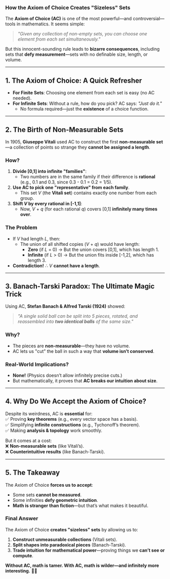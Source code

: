 ### **How the Axiom of Choice Creates "Sizeless" Sets**  

The **Axiom of Choice (AC)** is one of the most powerful—and controversial—tools in mathematics. It seems simple:  

> *"Given any collection of non-empty sets, you can choose one element from each set simultaneously."*  

But this innocent-sounding rule leads to **bizarre consequences**, including sets that **defy measurement**—sets with no definable size, length, or volume.  

---

## **1. The Axiom of Choice: A Quick Refresher**  
- **For Finite Sets**: Choosing one element from each set is easy (no AC needed).  
- **For Infinite Sets**: Without a rule, how do you pick? AC says: *"Just do it."*  
  - No formula required—just the **existence** of a choice function.  

---

## **2. The Birth of Non-Measurable Sets**  
In 1905, **Giuseppe Vitali** used AC to construct the first **non-measurable set**—a collection of points so strange they **cannot be assigned a length**.  

### **How?**  
1. **Divide [0,1] into infinite "families"**:  
   - Two numbers are in the same family if their difference is **rational** (e.g., 0.1 and 0.3, since 0.3 - 0.1 = 0.2 = 1/5).  
2. **Use AC to pick one "representative" from each family**.  
   - This set *V* (the **Vitali set**) contains exactly one number from each group.  
3. **Shift *V* by every rational in [-1,1]**:  
   - Now, *V* + *q* (for each rational *q*) covers [0,1] **infinitely many times over**.  

### **The Problem**  
- If *V* had length *L*, then:  
  - The union of all shifted copies (*V* + *q*) would have length:  
    - **Zero** (if *L* = 0) → But the union covers [0,1], which has length 1.  
    - **Infinite** (if *L* > 0) → But the union fits inside [-1,2], which has length 3.  
- **Contradiction!** ∴ *V* **cannot have a length**.  

---

## **3. Banach-Tarski Paradox: The Ultimate Magic Trick**  
Using AC, **Stefan Banach & Alfred Tarski (1924)** showed:  
> *"A single solid ball can be split into 5 pieces, rotated, and reassembled into **two identical balls** of the same size."*  

### **Why?**  
- The pieces are **non-measurable**—they have no volume.  
- AC lets us "cut" the ball in such a way that **volume isn’t conserved**.  

### **Real-World Implications?**  
- **None!** (Physics doesn’t allow infinitely precise cuts.)  
- But mathematically, it proves that **AC breaks our intuition about size**.  

---

## **4. Why Do We Accept the Axiom of Choice?**  
Despite its weirdness, AC is **essential** for:  
✅ Proving **key theorems** (e.g., every vector space has a basis).  
✅ Simplifying **infinite constructions** (e.g., Tychonoff’s theorem).  
✅ Making **analysis & topology** work smoothly.  

But it comes at a cost:  
❌ **Non-measurable sets** (like Vitali’s).  
❌ **Counterintuitive results** (like Banach-Tarski).  

---

## **5. The Takeaway**  
The Axiom of Choice **forces us to accept**:  
- Some sets **cannot be measured**.  
- Some infinities **defy geometric intuition**.  
- **Math is stranger than fiction**—but that’s what makes it beautiful.  

### **Final Answer**  
The Axiom of Choice **creates "sizeless" sets** by allowing us to:  
1. **Construct unmeasurable collections** (Vitali sets).  
2. **Split shapes into paradoxical pieces** (Banach-Tarski).  
3. **Trade intuition for mathematical power**—proving things we **can’t see or compute**.  

**Without AC, math is tamer. With AC, math is wilder—and infinitely more interesting.** 🎩✨
